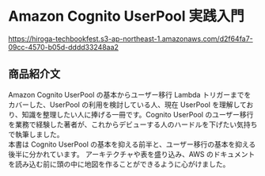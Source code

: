 # Amazon Cognito UserPool 実践入門

https://hiroga-techbookfest.s3-ap-northeast-1.amazonaws.com/d2f64fa7-09cc-4570-b05d-dddd33248aa2

## 商品紹介文

Amazon Cognito UserPool の基本からユーザー移行 Lambda トリガーまでをカバーした、UserPool の利用を検討している人、現在 UserPool を理解しており、知識を整理したい人に捧げる一冊です。Cognito UserPool のユーザー移行を業務で経験した著者が、これからデビューする人のハードルを下げたい気持ちで執筆しました。  
本書は Cognito UserPool の基本を抑える前半と、ユーザー移行の基本を抑える後半に分かれています。
アーキテクチャや表を盛り込み、AWS のドキュメントを読み込む前に頭の中に地図を作ることができるように心がけました。
